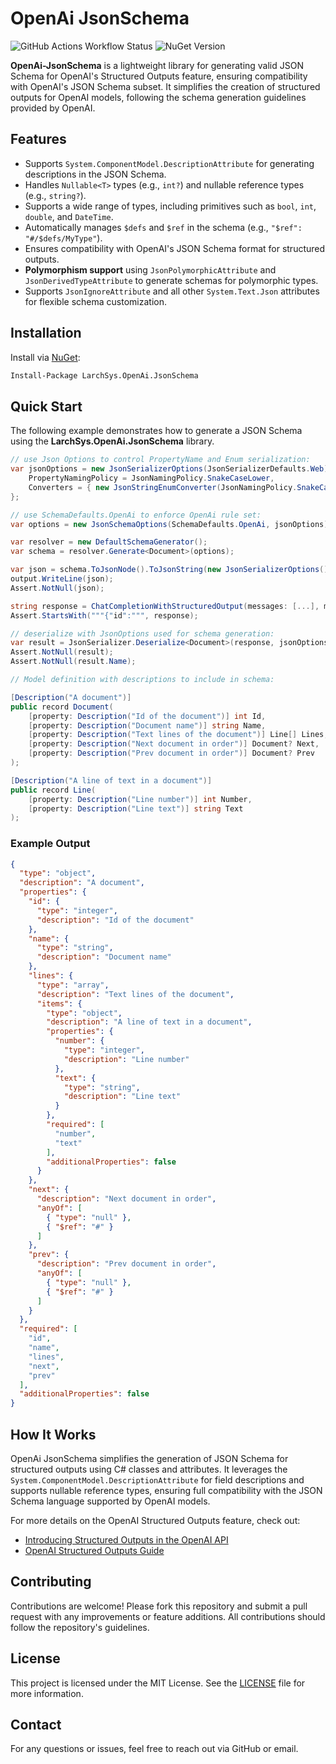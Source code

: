 # OpenAi JsonSchema

![GitHub Actions Workflow Status](https://img.shields.io/github/actions/workflow/status/r-Larch/OpenAi.JsonSchema/ci.yml) ![NuGet Version](https://img.shields.io/nuget/v/LarchSys.OpenAi.JsonSchema)

**OpenAi-JsonSchema** is a lightweight library for generating valid JSON Schema for OpenAI's Structured Outputs feature, ensuring compatibility with OpenAI's JSON Schema subset. It simplifies the creation of structured outputs for OpenAI models, following the schema generation guidelines provided by OpenAI.

## Features
- Supports `System.ComponentModel.DescriptionAttribute` for generating descriptions in the JSON Schema.
- Handles `Nullable<T>` types (e.g., `int?`) and nullable reference types (e.g., `string?`).
- Supports a wide range of types, including primitives such as `bool`, `int`, `double`, and `DateTime`.
- Automatically manages `$defs` and `$ref` in the schema (e.g., `"$ref": "#/$defs/MyType"`).
- Ensures compatibility with OpenAI's JSON Schema format for structured outputs.
- **Polymorphism support** using `JsonPolymorphicAttribute` and `JsonDerivedTypeAttribute` to generate schemas for polymorphic types.
- Supports `JsonIgnoreAttribute` and all other `System.Text.Json` attributes for flexible schema customization.

## Installation

Install via [NuGet](https://www.nuget.org/packages/LarchSys.OpenAi.JsonSchema):

```bash
Install-Package LarchSys.OpenAi.JsonSchema
```

## Quick Start

The following example demonstrates how to generate a JSON Schema using the **LarchSys.OpenAi.JsonSchema** library.

```csharp
// use Json Options to control PropertyName and Enum serialization:
var jsonOptions = new JsonSerializerOptions(JsonSerializerDefaults.Web) {
    PropertyNamingPolicy = JsonNamingPolicy.SnakeCaseLower,
    Converters = { new JsonStringEnumConverter(JsonNamingPolicy.SnakeCaseLower) }
};

// use SchemaDefaults.OpenAi to enforce OpenAi rule set:
var options = new JsonSchemaOptions(SchemaDefaults.OpenAi, jsonOptions);

var resolver = new DefaultSchemaGenerator();
var schema = resolver.Generate<Document>(options);

var json = schema.ToJsonNode().ToJsonString(new JsonSerializerOptions() { WriteIndented = true });
output.WriteLine(json);
Assert.NotNull(json);

string response = ChatCompletionWithStructuredOutput(messages: [...], model: "...", schema: schema.ToJsonNode());
Assert.StartsWith("""{"id":""", response);

// deserialize with JsonOptions used for schema generation:
var result = JsonSerializer.Deserialize<Document>(response, jsonOptions);
Assert.NotNull(result);
Assert.NotNull(result.Name);

// Model definition with descriptions to include in schema:

[Description("A document")]
public record Document(
    [property: Description("Id of the document")] int Id,
    [property: Description("Document name")] string Name,
    [property: Description("Text lines of the document")] Line[] Lines,
    [property: Description("Next document in order")] Document? Next,
    [property: Description("Prev document in order")] Document? Prev
);

[Description("A line of text in a document")]
public record Line(
    [property: Description("Line number")] int Number,
    [property: Description("Line text")] string Text
);
```

### Example Output

```json
{
  "type": "object",
  "description": "A document",
  "properties": {
    "id": {
      "type": "integer",
      "description": "Id of the document"
    },
    "name": {
      "type": "string",
      "description": "Document name"
    },
    "lines": {
      "type": "array",
      "description": "Text lines of the document",
      "items": {
        "type": "object",
        "description": "A line of text in a document",
        "properties": {
          "number": {
            "type": "integer",
            "description": "Line number"
          },
          "text": {
            "type": "string",
            "description": "Line text"
          }
        },
        "required": [
          "number",
          "text"
        ],
        "additionalProperties": false
      }
    },
    "next": {
      "description": "Next document in order",
      "anyOf": [
        { "type": "null" },
        { "$ref": "#" }
      ]
    },
    "prev": {
      "description": "Prev document in order",
      "anyOf": [
        { "type": "null" },
        { "$ref": "#" }
      ]
    }
  },
  "required": [
    "id",
    "name",
    "lines",
    "next",
    "prev"
  ],
  "additionalProperties": false
}

```

## How It Works

OpenAi JsonSchema simplifies the generation of JSON Schema for structured outputs using C# classes and attributes. It leverages the `System.ComponentModel.DescriptionAttribute` for field descriptions and supports nullable reference types, ensuring full compatibility with the JSON Schema language supported by OpenAI models.

For more details on the OpenAI Structured Outputs feature, check out:
- [Introducing Structured Outputs in the OpenAI API](https://openai.com/index/introducing-structured-outputs-in-the-api/)
- [OpenAI Structured Outputs Guide](https://platform.openai.com/docs/guides/structured-outputs/introduction)

## Contributing

Contributions are welcome! Please fork this repository and submit a pull request with any improvements or feature additions. All contributions should follow the repository's guidelines.

## License

This project is licensed under the MIT License. See the [LICENSE](LICENSE.txt) file for more information.

## Contact

For any questions or issues, feel free to reach out via GitHub or email.
